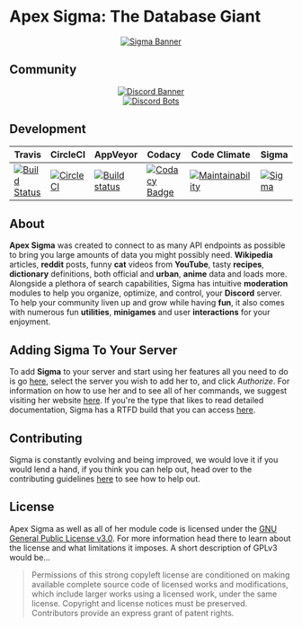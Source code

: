 # Apex Sigma: The Database Giant

<div align="center">
  <a href="https://lucia.moe/">
    <img src="https://i.imgur.com/TRSdGni.png" alt="Sigma Banner">
  </a>
</div>

## Community

<div align="center">
  <a href="https://discordapp.com/invite/aEUCHwX">
    <img src="https://discordapp.com/api/guilds/200751504175398912/widget.png?style=banner2" alt="Discord Banner">
  </a>
</div>

<div align="center">
  <a href="https://discordbots.org/bot/216437513709944832?utm_source=widget">
    <img src="https://discordbots.org/api/widget/216437513709944832.png" alt="Discord Bots">
  </a>
</div>

## Development

<div align="center">
  <table>
    <thead>
      <th>Travis</th>
      <th>CircleCI</th>
      <th>AppVeyor</th>
      <th>Codacy</th>
      <th>Code Climate</th>
      <th>Sigma</th>
    </thead>
    <tbody>
      <td>
        <a href="https://travis-ci.org/lu-ci/apex-sigma-core">
          <img src="https://travis-ci.org/lu-ci/apex-sigma-core.svg?branch=master" alt="Build Status">
        </a>
      </td>
      <td>
        <a href="https://circleci.com/gh/lu-ci/apex-sigma-core">
          <img src="https://circleci.com/gh/lu-ci/apex-sigma-core.svg?style=svg" alt="CircleCI">
        </a>
      </td>
      <td>
        <a href="https://ci.appveyor.com/project/AXAz0r/apex-sigma-core">
          <img src="https://ci.appveyor.com/api/projects/status/qikyl4vybkgbjrj0?svg=true" alt="Build status">
        </a>
      </td>
      <td>
        <a href="https://www.codacy.com/app/lu-ci/apex-sigma-core?utm_source=github.com&amp;utm_medium=referral&amp;utm_content=lu-ci/apex-sigma-core&amp;utm_campaign=Badge_Grade">
          <img src="https://api.codacy.com/project/badge/Grade/e5c32a94ed464faba56ff5d0789ce94a" alt="Codacy Badge">
        </a>
      </td>
      <td>
        <a href="https://codeclimate.com/github/lu-ci/apex-sigma-core/maintainability">
          <img src="https://api.codeclimate.com/v1/badges/ec81aa40bed5644d78e2/maintainability.png" alt="Maintainability">
        </a>
      </td>
      <td>
        <a href="https://lucia.moe/#/sigma">
          <img src="https://img.shields.io/badge/dynamic/json.svg?label=Sigma&colorB=1b6f5f&prefix=&suffix=&query=$.version&uri=https%3A%2F%2Fraw.githubusercontent.com%2Flu-ci%2Fapex-sigma-core%2Fmaster%2Finfo%2Fversion.json" alt="Sigma">
        </a>
      </td>
    </tbody>
  </table>
</div>

## About

**Apex Sigma** was created to connect to as many API endpoints as possible to bring you large amounts of data you might possibly need. **Wikipedia** articles, **reddit** posts, funny **cat** videos from **YouTube**, tasty **recipes**, **dictionary** definitions, both official and **urban**, **anime** data and loads more. Alongside a plethora of search capabilities, Sigma has intuitive **moderation** modules to help you organize, optimize, and control, your **Discord** server. To help your community liven up and grow while having **fun**, it also comes with numerous fun **utilities**, **minigames** and user **interactions** for your enjoyment.

## Adding Sigma To Your Server

To add **Sigma** to your server and start using her features all you need to do is go [here](https://discordapp.com/oauth2/authorize?client_id=216437513709944832&scope=bot&permissions=8), select the server you wish to add her to, and click *Authorize*. For information on how to use her and to see all of her commands, we suggest visiting her website [here](https://lucia.moe/#/sigma). If you're the type that likes to read detailed documentation, Sigma has a RTFD build that you can access [here](https://sigma.readthedocs.io/en/latest/).

## Contributing

Sigma is constantly evolving and being improved, we would love it if you would lend a hand, if you think you can help out, head over to the contributing guidelines [here](CONTRIBUTING.md) to see how to help out.

## License

Apex Sigma as well as all of her module code is licensed under the [GNU General Public License v3.0](LICENSE.md). For more information head there to learn about the license and what limitations it imposes.
A short description of GPLv3 would be...

>Permissions of this strong copyleft license are conditioned on making available complete source code of licensed works and modifications, which include larger works using a licensed work, under the same license. Copyright and license notices must be preserved. Contributors provide an express grant of patent rights.

